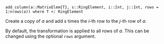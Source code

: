 ```
add_column(a::MatrixElem{T}, s::RingElement, i::Int, j::Int, rows = 1:nrows(a)) where T <: RingElement
```

Create a copy of $a$ and add $s$ times the $i$-th row to the $j$-th row of $a$.

By default, the transformation is applied to all rows of $a$. This can be changed using the optional `rows` argument.
